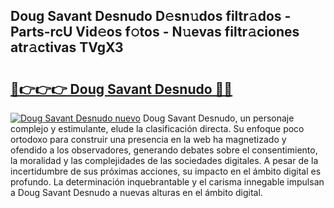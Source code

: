 ## Doug Savant Desnudo D𝚎sn𝚞dos filtr𝚊dos - Parts-rcU Vid𝚎os f𝚘tos - N𝚞evas filtr𝚊ciones atr𝚊ctivas TVgX3

# <h2><a href="http://mbc1ba.tromn.icu/?c=Doug+Savant+Desnudo">🔗👉👉👉 Doug Savant Desnudo 🔗🔗</a></h2>

[![Doug Savant Desnudo nuevo](https://i.imgur.com/pEAQMta.gif)](http://mbc1ba.tromn.icu/?c=Doug+Savant+Desnudo)
Doug Savant Desnudo, un personaje complejo y estimulante, elude la clasificación directa. Su enfoque poco ortodoxo para construir una presencia en la web ha magnetizado y ofendido a los observadores, generando debates sobre el consentimiento, la moralidad y las complejidades de las sociedades digitales. A pesar de la incertidumbre de sus próximas acciones, su impacto en el ámbito digital es profundo. La determinación inquebrantable y el carisma innegable impulsan a Doug Savant Desnudo a nuevas alturas en el ámbito digital.
